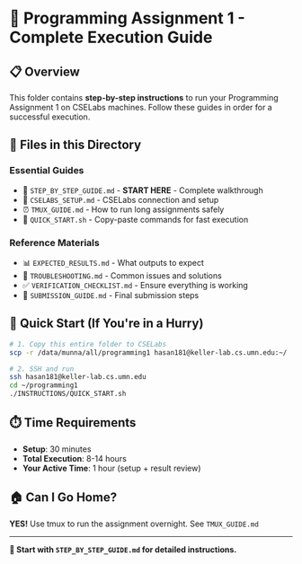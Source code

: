 # 🚀 Programming Assignment 1 - Complete Execution Guide

## 📋 Overview
This folder contains **step-by-step instructions** to run your Programming Assignment 1 on CSELabs machines. Follow these guides in order for a successful execution.

## 📁 Files in this Directory

### **Essential Guides**
- 📖 `STEP_BY_STEP_GUIDE.md` - **START HERE** - Complete walkthrough
- 🔧 `CSELABS_SETUP.md` - CSELabs connection and setup
- ⏰ `TMUX_GUIDE.md` - How to run long assignments safely
- 🎯 `QUICK_START.sh` - Copy-paste commands for fast execution

### **Reference Materials**
- 📊 `EXPECTED_RESULTS.md` - What outputs to expect
- 🐛 `TROUBLESHOOTING.md` - Common issues and solutions
- ✅ `VERIFICATION_CHECKLIST.md` - Ensure everything is working
- 📝 `SUBMISSION_GUIDE.md` - Final submission steps

## 🎯 Quick Start (If You're in a Hurry)

```bash
# 1. Copy this entire folder to CSELabs
scp -r /data/munna/all/programming1 hasan181@keller-lab.cs.umn.edu:~/

# 2. SSH and run
ssh hasan181@keller-lab.cs.umn.edu
cd ~/programming1
./INSTRUCTIONS/QUICK_START.sh
```

## ⏱️ Time Requirements
- **Setup**: 30 minutes
- **Total Execution**: 8-14 hours
- **Your Active Time**: 1 hour (setup + result review)

## 🏠 Can I Go Home?
**YES!** Use tmux to run the assignment overnight. See `TMUX_GUIDE.md`

---

**📖 Start with `STEP_BY_STEP_GUIDE.md` for detailed instructions.**